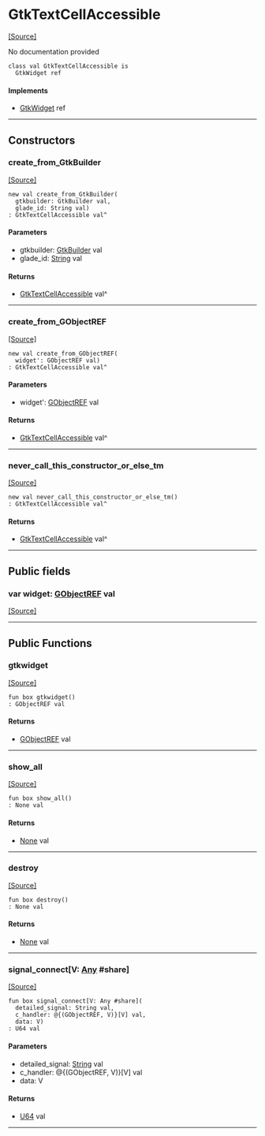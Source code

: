 # GtkTextCellAccessible
<span class="source-link">[[Source]](src/gtk3/GtkTextCellAccessible.md#L6)</span>

No documentation provided


```pony
class val GtkTextCellAccessible is
  GtkWidget ref
```

#### Implements

* [GtkWidget](gtk3-GtkWidget.md) ref

---

## Constructors

### create_from_GtkBuilder
<span class="source-link">[[Source]](src/gtk3/GtkTextCellAccessible.md#L14)</span>


```pony
new val create_from_GtkBuilder(
  gtkbuilder: GtkBuilder val,
  glade_id: String val)
: GtkTextCellAccessible val^
```
#### Parameters

*   gtkbuilder: [GtkBuilder](gtk3-GtkBuilder.md) val
*   glade_id: [String](builtin-String.md) val

#### Returns

* [GtkTextCellAccessible](gtk3-GtkTextCellAccessible.md) val^

---

### create_from_GObjectREF
<span class="source-link">[[Source]](src/gtk3/GtkTextCellAccessible.md#L17)</span>


```pony
new val create_from_GObjectREF(
  widget': GObjectREF val)
: GtkTextCellAccessible val^
```
#### Parameters

*   widget': [GObjectREF](gtk3-..-gobject-GObjectREF.md) val

#### Returns

* [GtkTextCellAccessible](gtk3-GtkTextCellAccessible.md) val^

---

### never_call_this_constructor_or_else_tm
<span class="source-link">[[Source]](src/gtk3/GtkTextCellAccessible.md#L20)</span>


```pony
new val never_call_this_constructor_or_else_tm()
: GtkTextCellAccessible val^
```

#### Returns

* [GtkTextCellAccessible](gtk3-GtkTextCellAccessible.md) val^

---

## Public fields

### var widget: [GObjectREF](gtk3-..-gobject-GObjectREF.md) val
<span class="source-link">[[Source]](src/gtk3/GtkTextCellAccessible.md#L10)</span>



---

## Public Functions

### gtkwidget
<span class="source-link">[[Source]](src/gtk3/GtkTextCellAccessible.md#L12)</span>


```pony
fun box gtkwidget()
: GObjectREF val
```

#### Returns

* [GObjectREF](gtk3-..-gobject-GObjectREF.md) val

---

### show_all
<span class="source-link">[[Source]](src/gtk3/GtkWidget.md#L4)</span>


```pony
fun box show_all()
: None val
```

#### Returns

* [None](builtin-None.md) val

---

### destroy
<span class="source-link">[[Source]](src/gtk3/GtkWidget.md#L7)</span>


```pony
fun box destroy()
: None val
```

#### Returns

* [None](builtin-None.md) val

---

### signal_connect\[V: [Any](builtin-Any.md) #share\]
<span class="source-link">[[Source]](src/gtk3/GtkWidget.md#L10)</span>


```pony
fun box signal_connect[V: Any #share](
  detailed_signal: String val,
  c_handler: @{(GObjectREF, V)}[V] val,
  data: V)
: U64 val
```
#### Parameters

*   detailed_signal: [String](builtin-String.md) val
*   c_handler: @{(GObjectREF, V)}[V] val
*   data: V

#### Returns

* [U64](builtin-U64.md) val

---

